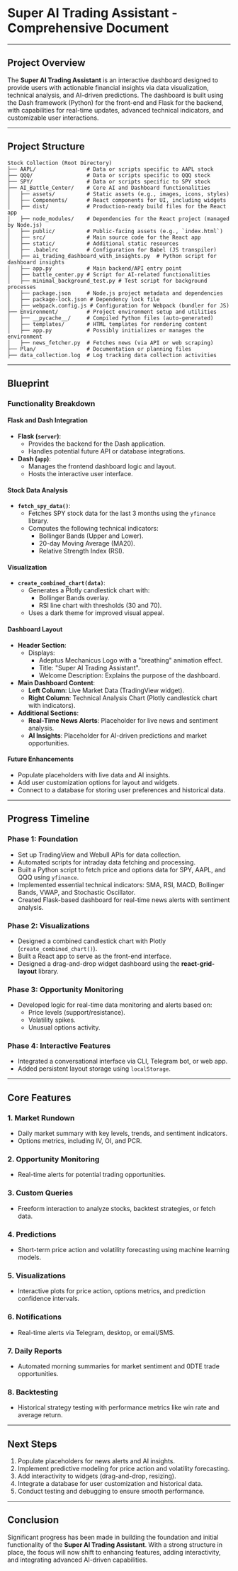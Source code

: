 # **Super AI Trading Assistant - Comprehensive Document**

---

## **Project Overview**
The **Super AI Trading Assistant** is an interactive dashboard designed to provide users with actionable financial insights via data visualization, technical analysis, and AI-driven predictions. The dashboard is built using the Dash framework (Python) for the front-end and Flask for the backend, with capabilities for real-time updates, advanced technical indicators, and customizable user interactions.

---

## **Project Structure**
```plaintext
Stock Collection (Root Directory)
├── AAPL/                # Data or scripts specific to AAPL stock
├── QQQ/                 # Data or scripts specific to QQQ stock
├── SPY/                 # Data or scripts specific to SPY stock
├── AI_Battle_Center/    # Core AI and Dashboard functionalities
│   ├── assets/          # Static assets (e.g., images, icons, styles)
│   ├── Components/      # React components for UI, including widgets
│   ├── dist/            # Production-ready build files for the React app
│   ├── node_modules/    # Dependencies for the React project (managed by Node.js)
│   ├── public/          # Public-facing assets (e.g., `index.html`)
│   ├── src/             # Main source code for the React app
│   ├── static/          # Additional static resources
│   ├── .babelrc         # Configuration for Babel (JS transpiler)
│   ├── ai_trading_dashboard_with_insights.py  # Python script for dashboard insights
│   ├── app.py           # Main backend/API entry point
│   ├── battle_center.py # Script for AI-related functionalities
│   ├── minimal_background_test.py # Test script for background processes
│   ├── package.json     # Node.js project metadata and dependencies
│   ├── package-lock.json # Dependency lock file
│   ├── webpack.config.js # Configuration for Webpack (bundler for JS)
├── Environment/         # Project environment setup and utilities
│   ├── __pycache__/     # Compiled Python files (auto-generated)
│   ├── templates/       # HTML templates for rendering content
│   ├── app.py           # Possibly initializes or manages the environment
│   ├── news_fetcher.py  # Fetches news (via API or web scraping)
├── Plan/                # Documentation or planning files
├── data_collection.log  # Log tracking data collection activities
```

---

## **Blueprint**

### **Functionality Breakdown**
#### **Flask and Dash Integration**
- **Flask (`server`)**:
  - Provides the backend for the Dash application.
  - Handles potential future API or database integrations.
- **Dash (`app`)**:
  - Manages the frontend dashboard logic and layout.
  - Hosts the interactive user interface.

#### **Stock Data Analysis**
- **`fetch_spy_data()`**:
  - Fetches SPY stock data for the last 3 months using the `yfinance` library.
  - Computes the following technical indicators:
    - Bollinger Bands (Upper and Lower).
    - 20-day Moving Average (MA20).
    - Relative Strength Index (RSI).

#### **Visualization**
- **`create_combined_chart(data)`**:
  - Generates a Plotly candlestick chart with:
    - Bollinger Bands overlay.
    - RSI line chart with thresholds (30 and 70).
  - Uses a dark theme for improved visual appeal.

#### **Dashboard Layout**
- **Header Section**:
  - Displays:
    - Adeptus Mechanicus Logo with a "breathing" animation effect.
    - Title: "Super AI Trading Assistant".
    - Welcome Description: Explains the purpose of the dashboard.
- **Main Dashboard Content**:
  - **Left Column**: Live Market Data (TradingView widget).
  - **Right Column**: Technical Analysis Chart (Plotly candlestick chart with indicators).
- **Additional Sections**:
  - **Real-Time News Alerts**: Placeholder for live news and sentiment analysis.
  - **AI Insights**: Placeholder for AI-driven predictions and market opportunities.

#### **Future Enhancements**
- Populate placeholders with live data and AI insights.
- Add user customization options for layout and widgets.
- Connect to a database for storing user preferences and historical data.

---

## **Progress Timeline**

### **Phase 1: Foundation**
- Set up TradingView and Webull APIs for data collection.
- Automated scripts for intraday data fetching and processing.
- Built a Python script to fetch price and options data for SPY, AAPL, and QQQ using `yfinance`.
- Implemented essential technical indicators: SMA, RSI, MACD, Bollinger Bands, VWAP, and Stochastic Oscillator.
- Created Flask-based dashboard for real-time news alerts with sentiment analysis.

### **Phase 2: Visualizations**
- Designed a combined candlestick chart with Plotly (`create_combined_chart()`).
- Built a React app to serve as the front-end interface.
- Designed a drag-and-drop widget dashboard using the **react-grid-layout** library.

### **Phase 3: Opportunity Monitoring**
- Developed logic for real-time data monitoring and alerts based on:
  - Price levels (support/resistance).
  - Volatility spikes.
  - Unusual options activity.

### **Phase 4: Interactive Features**
- Integrated a conversational interface via CLI, Telegram bot, or web app.
- Added persistent layout storage using `localStorage`.

---

## **Core Features**

### 1. **Market Rundown**
- Daily market summary with key levels, trends, and sentiment indicators.
- Options metrics, including IV, OI, and PCR.

### 2. **Opportunity Monitoring**
- Real-time alerts for potential trading opportunities.

### 3. **Custom Queries**
- Freeform interaction to analyze stocks, backtest strategies, or fetch data.

### 4. **Predictions**
- Short-term price action and volatility forecasting using machine learning models.

### 5. **Visualizations**
- Interactive plots for price action, options metrics, and prediction confidence intervals.

### 6. **Notifications**
- Real-time alerts via Telegram, desktop, or email/SMS.

### 7. **Daily Reports**
- Automated morning summaries for market sentiment and 0DTE trade opportunities.

### 8. **Backtesting**
- Historical strategy testing with performance metrics like win rate and average return.

---

## **Next Steps**
1. Populate placeholders for news alerts and AI insights.
2. Implement predictive modeling for price action and volatility forecasting.
3. Add interactivity to widgets (drag-and-drop, resizing).
4. Integrate a database for user customization and historical data.
5. Conduct testing and debugging to ensure smooth performance.

---

## **Conclusion**
Significant progress has been made in building the foundation and initial functionality of the **Super AI Trading Assistant**. With a strong structure in place, the focus will now shift to enhancing features, adding interactivity, and integrating advanced AI-driven capabilities.